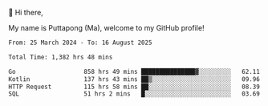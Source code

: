 👋 Hi there,

My name is Puttapong (Ma), welcome to my GitHub profile!

<!--START_SECTION:waka-->

```txt
From: 25 March 2024 - To: 16 August 2025

Total Time: 1,382 hrs 48 mins

Go                   858 hrs 49 mins ███████████████▓░░░░░░░░░   62.11 %
Kotlin               137 hrs 43 mins ██▒░░░░░░░░░░░░░░░░░░░░░░   09.96 %
HTTP Request         115 hrs 58 mins ██░░░░░░░░░░░░░░░░░░░░░░░   08.39 %
SQL                  51 hrs 2 mins   █░░░░░░░░░░░░░░░░░░░░░░░░   03.69 %
```

<!--END_SECTION:waka-->
